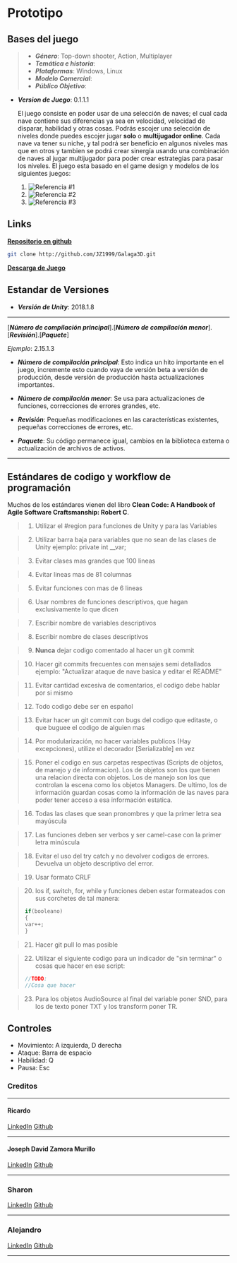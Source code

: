 # Prototipo

## Bases del juego

>* **_Género_**: Top-down shooter, Action, Multiplayer
>* **_Temática e historia_**:
>* **_Plataformas_**: Windows, Linux
>* **_Modelo Comercial_**:
>* **_Público Objetivo_**:
* **_Version de Juego_**: 0.1.1.1


	El juego consiste en poder usar de una selección de naves; el cual cada nave contiene sus diferencias ya sea en velocidad, velocidad de disparar, habilidad y otras cosas. Podrás escojer una selección de niveles donde puedes escojer jugar **__solo__** o **__multijugador online__**. Cada nave va tener su niche, y tal podrá ser beneficio en algunos niveles mas que en otros y tambien se podrá crear sinergía usando una combinación de naves al jugar multijugador para poder crear estrategias para pasar los niveles. El juego esta basado en el game design y modelos de los siguientes juegos:
	1. ![Referencia #1](https://image.winudf.com/v2/image/Y29tLmxpYmVyc29mdC5nYWxhZ2Ffc2NyZWVuXzZfMTUxODczNzc1OV8wNTg/screen-6.jpg?h=355&fakeurl=1&type=.jpg)
	2. ![Referencia #2](https://static.giantbomb.com/uploads/original/1/19947/1659365-aspaceshooterfor2bucks__preview2.jpg)
	3. ![Referencia #3](http://romhustler.net/img/screenshots/n64/ingame/4fe4994dca8bf.jpg)

## Links
**[Repositorio en github](https://github.com/JZ1999/Galaga3D)**
```sh
git clone http://github.com/JZ1999/Galaga3D.git
```
**[Descarga de Juego]()**

## Estandar de Versiones

* **_Versión de Unity_**: 2018.1.8
***
[**_Número de compilación principal_**].[**_Número de compilación menor_**].[**_Revisión_**].[**_Paquete_**]
 
*Ejemplo*: 2.15.1.3


* **_Número de compilación principal_**: Esto indica un hito importante en el juego, incremente esto cuando vaya de versión beta a versión de producción, desde versión de producción hasta actualizaciones importantes.

* **_Número de compilación menor_**: Se usa para actualizaciones de funciones, correcciones de errores grandes, etc.

* **_Revisión_**: Pequeñas modificaciones en las características existentes, pequeñas correcciones de errores, etc.

* **_Paquete_**: Su código permanece igual, cambios en la biblioteca externa o actualización de archivos de activos.
***

## Estándares de codigo y workflow de programación

Muchos de los estándares vienen del libro **Clean Code: A Handbook of Agile Software Craftsmanship: Robert C**.

> 1. Utilizar el #region para funciones de Unity y para las Variables

> 2. Utilizar barra baja para variables que no sean de las clases de Unity ejemplo: private int __var;

> 3. Evitar clases mas grandes que 100 lineas

> 4. Evitar lineas mas de 81 columnas

> 5. Evitar funciones con mas de 6 lineas

> 6. Usar nombres de funciones descriptivos, que hagan exclusivamente lo que dicen

> 7. Escribir nombre de variables descriptivos

> 8. Escribir nombre de clases descriptivos

> 9. **Nunca** dejar codigo comentado al hacer un git commit

> 10. Hacer git commits frecuentes con mensajes semi detallados ejemplo: "Actualizar ataque de nave basica y editar el README"

> 11. Evitar cantidad excesiva de comentarios, el codigo debe hablar por si mismo

> 12. Todo codigo debe ser en español

> 13. Evitar hacer un git commit con bugs del codigo que editaste, o que buguee el codigo de alguien mas

> 14. Por modularización, no hacer variables publicos (Hay excepciones), utilize el decorador [Serializable] en vez

> 15. Poner el codigo en sus carpetas respectivas (Scripts de objetos, de manejo y de informacion). Los de objetos son los que tienen una relacion directa con objetos.
>Los de manejo son los que controlan la escena como los objetos Managers. De ultimo, los de información guardan cosas como la información de las naves para poder tener acceso
>a esa información estatica.

> 16. Todas las clases que sean pronombres y que la primer letra sea mayúscula

> 17. Las funciones deben ser verbos y ser camel-case con la primer letra minúscula

> 18. Evitar el uso del try catch y no devolver codigos de errores. Devuelva un objeto descriptivo del error.

> 19. Usar formato CRLF

> 20. los if, switch, for, while y funciones deben estar formateados con sus corchetes de tal manera:
>```c#
>if(booleano)
>{
> var++;
>}
>```

> 21. Hacer git pull lo mas posible

> 22. Utilizar el siguiente codigo para un indicador de "sin terminar" o cosas que hacer en ese script:
>```c#
>//TODO:
>//Cosa que hacer
>```

> 23. Para los objetos AudioSource al final del variable poner SND, para los de texto poner TXT y los transform poner TR.
## Controles

* Movimiento: A izquierda, D derecha
* Ataque: Barra de espacio
* Habilidad: Q
* Pausa: Esc

### Creditos
***
#### Ricardo
[LinkedIn](https://www.linkedin.com/in/joseph-david-zamora-murillo-3645a7148/)
[Github](https://www.github.com/JZ1999)
***
#### Joseph David Zamora Murillo
[LinkedIn](https://www.linkedin.com/in/joseph-david-zamora-murillo-3645a7148/)
[Github](https://www.github.com/JZ1999)
***
### Sharon 
[LinkedIn](https://www.linkedin.com/in/joseph-david-zamora-murillo-3645a7148/)
[Github](https://www.github.com/JZ1999)
***
### Alejandro
[LinkedIn](https://www.linkedin.com/in/joseph-david-zamora-murillo-3645a7148/)
[Github](https://www.github.com/JZ1999)
***